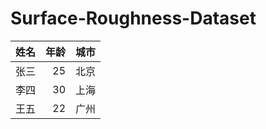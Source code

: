 # Surface-Roughness-Dataset

| 姓名  | 年龄 | 城市   |
|:------|-----:|:------:|
| 张三  | 25   | 北京   |
| 李四  | 30   | 上海   |
| 王五  | 22   | 广州   |
